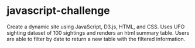 # javascript-challenge
Create a dynamic site using JavaScript, D3.js, HTML, and CSS.  Uses UFO sighting dataset of 100 sightings and renders an html summary table.  Users are able to filter by date to return a new table with the filtered information. 
